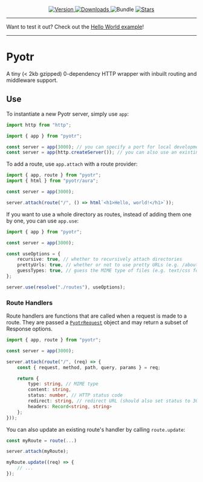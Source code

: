 <p align="center">
    <a href="https://www.npmjs.com/package/pyotr" target="__blank">
        <img src="https://img.shields.io/npm/v/pyotr?style=flat&colorA=171717&colorB=efd94e" alt="Version">
    </a>
    <a href="https://www.npmjs.com/package/pyotr" target="__blank">
        <img alt="Downloads" src="https://img.shields.io/npm/dm/pyotr?style=flat&colorA=171717&colorB=efd94e">
    </a>
    <a>
        <img alt="Bundle" src="https://img.shields.io/bundlephobia/minzip/pyotr?style=flat&label=Bundle%20Size&labelColor=%23171717&color=%23efd94e">
    </a>
    <a href="https://github.com/TheCommieAxolotl/pyotr" target="__blank">
        <img alt="Stars" src="https://img.shields.io/github/stars/TheCommieAxolotl/pyotr?style=flat&colorA=171717&colorB=efd94e">
    </a>
</p>

---

Want to test it out? Check out the [Hello World example](https://stackblitz.com/edit/pyotr?file=index.js)!

---

# Pyotr
A tiny (< 2kb gzipped) 0-dependency HTTP wrapper with inbuilt routing and middleware support.

## Use
To instantiate a new Pyotr server, simply use `app`:
```ts
import http from "http";

import { app } from "pyotr";

const server = app(3000); // you can specify a port for local development
const server = app(http.createServer()); // you can also use an existing server
```

To add a route, use `app.attach` with a route provider:
```ts
import { app, route } from "pyotr";
import { html } from "pyotr/aura";

const server = app(3000);

server.attach(route("/", () => html`<h1>Hello, world!</h1>`));
```

If you want to use a whole directory as routes, instead of adding them one by one, you can use `app.use`:
```ts
import { app } from "pyotr";

const server = app(3000);

const useOptions = {
    recursive: true, // whether to recursively attach directories
    prettyUrls: true, // whether or not to use pretty URLs (e.g. /about instead of /about.html)
    guessTypes: true, // guess the MIME type of files (e.g. text/css for .css files)
};

server.use(resolve("./routes"), useOptions);
```

### Route Handlers
Route handlers are functions that are called when a request is made to a route. They are passed a [`PyotrRequest`]("https://github.com/TheCommieAxolotl/pyotr/blob/main/src/router/route.ts#L6-L12") object and may return a subset of Response options.

```ts
import { app, route } from "pyotr";

const server = app(3000);

server.attach(route("/", (req) => {
    const { request, method, path, query, params } = req;

    return {
        type: string, // MIME type
        content: string,
        status: number, // HTTP status code
        redirect: string, // redirect URL (should also set status to 302)
        headers: Record<string, string>
    };
}));
```

You can also update an existing route's handler by calling `route.update`:
```ts
const myRoute = route(...)

server.attach(myRoute);

myRoute.update((req) => {
    // ...
});
```
